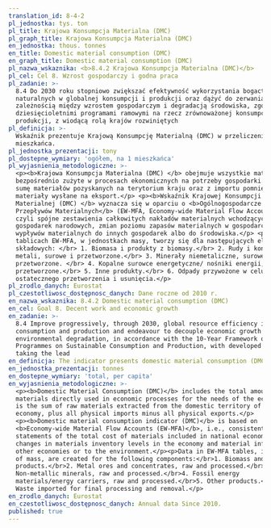 ```yaml
---
translation_id: 8-4-2
pl_jednostka: tys. ton
pl_title: Krajowa Konsumpcja Materialna (DMC)
pl_graph_title: Krajowa Konsumpcja Materialna (DMC)
en_jednostka: thous. tonnes
en_title: Domestic material consumption (DMC)
en_graph_title: Domestic material consumption (DMC)
pl_nazwa_wskaznika: <b>8.4.2 Krajowa Konsumpcja Materialna (DMC)</b>
pl_cel: Cel 8. Wzrost gospodarczy i godna praca
pl_zadanie: >-
  8.4 Do 2030 roku stopniowo zwiększać efektywność wykorzystania bogactw
  naturalnych w globalnej konsumpcji i produkcji oraz dążyć do zerwania z
  zależnością między wzrostem gospodarczym i degradacją środowiska, zgodnie z
  dziesięcioletnimi programami ramowymi na rzecz zrównoważonej konsumpcji i
  produkcji, z wiodącą rolą krajów rozwiniętych
pl_definicja: >-
  Wskaźnik prezentuje Krajową Konsumpcję Materialną (DMC) w przeliczeniu na 1
  mieszkańca.
pl_jednostka_prezentacji: tony
pl_dostepne_wymiary: 'ogółem, na 1 mieszkańca'
pl_wyjasnienia_metodologiczne: >-
  <p><b>Krajowa Konsumpcja Materialna (DMC) </b> obejmuje wszystkie materiały
  bezpośrednio zużyte w procesach ekonomicznych na potrzeby gospodarki. Stanowi
  sumę materiałów pozyskanych na terytorium kraju oraz z importu pomniejszoną o
  materiały wysłane na eksport.</p> <p><b>Wskaźnik Krajowej Konsumpcji
  Materialnej (DMC) </b> wyznacza się w oparciu o <b>Ogólnogospodarcze Rachunki
  Przepływów Materialnych</b> (EW-MFA, Economy-wide Material Flow Accounts),
  czyli spójne zestawienia całkowitych nakładów materialnych wchodzących do
  gospodarek narodowych, zmian poziomu zapasów materialnych w gospodarce oraz
  wypływów materialnych do innych gospodarek albo do środowiska.</p> <p>Dane w
  tablicach EW-MFA, w jednostkach masy, tworzy się dla następujących elementów
  składowych: </br> 1. Biomasa i produkty z biomasy.</br> 2. Rudy i koncentraty
  metali, surowe i przetworzone.</br> 3. Minerały niemetaliczne, surowe i
  przetworzone. </br> 4. Kopalne surowce energetyczne/ nośniki energii, surowe i
  przetworzone.</br> 5. Inne produkty.</br> 6. Odpady przywożone w celu
  ostatecznego przetworzenia i usunięcia.</p>
pl_zrodlo_danych: Eurostat
pl_czestotliwosc_dostępnosc_danych: Dane roczne od 2010 r.
en_nazwa_wskaznika: 8.4.2 Domestic material consumption (DMC)
en_cel: Goal 8. Decent work and economic growth
en_zadanie: >-
  8.4 Improve progressively, through 2030, global resource efficiency in
  consumption and production and endeavour to decouple economic growth from
  environmental degradation, in accordance with the 10-Year Framework of
  Programmes on Sustainable Consumption and Production, with developed countries
  taking the lead
en_definicja: The indicator presents domestic material consumption (DMC) per capita.
en_jednostka_prezentacji: tonnes
en_dostepne_wymiary: 'total, per capita'
en_wyjasnienia_metodologiczne: >-
  <p><b>Domestic Material Consumption (DMC)</b> includes the total amount of
  materials directly used in economic processes for the needs of the economy. It
  is the sum of raw materials extracted from the domestic territory of the total
  economy, plus all physical imports minus all physical exports.</p>
  <p><b>Domestic material consumption indicator (DMC)</b> is based on
  <b>Economy-wide Material Flow Accounts (EW-MFA)</b>, i.e., consistent
  statements of the total cost of materials included in national economies,
  changes in materials inventory levels in the economy and material inflows to
  other economies or to the environment.</p><p>Data in EW-MFA tables, in units
  of mass, are created for the following components:</br>1. Biomass and biomass
  products.</br>2. Metal ores and concentrates, raw and processed.</br>3.
  Non-metallic minerals, raw and processed.</br>4. Fossil energy
  materials/energy carriers, raw and processed.</br>5. Other products.</br>6.
  Waste imported for final processing and removal.</p>
en_zrodlo_danych: Eurostat
en_czestotliwosc_dostępnosc_danych: Annual data Since 2010.
published: true
---
```


